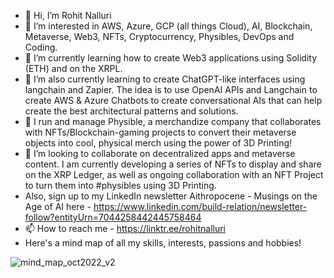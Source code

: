 - 👋 Hi, I’m Rohit Nalluri
- 👀 I’m interested in AWS, Azure, GCP (all things Cloud), AI, Blockchain, Metaverse, Web3, NFTs, Cryptocurrency, Physibles, DevOps and Coding.
- 🌱 I’m currently learning how to create Web3 applications using Solidity (ETH) and on the XRPL.
- 🌱 I’m also currently learning to create ChatGPT-like interfaces using langchain and Zapier. The idea is to use OpenAI APIs and Langchain to create AWS & Azure Chatbots to create conversational AIs that can help create the best architectural patterns and solutions.
- 💞️ I run and manage Physible, a merchandize company that collaborates with NFTs/Blockchain-gaming projects to convert their metaverse objects into cool, physical merch using the power of 3D Printing!
- 💞️ I’m looking to collaborate on decentralized apps and metaverse content. I am currently developing a series of NFTs to display and share on the XRP Ledger, as well as ongoing collaboration with an NFT Project to turn them into #physibles using 3D Printing.
- Also, sign up to my LinkedIn newsletter Aithropocene - Musings on the Age of AI here - https://www.linkedin.com/build-relation/newsletter-follow?entityUrn=7044258442445758464
- 📫 How to reach me - https://linktr.ee/rohitnalluri
- Here's a mind map of all my skills, interests, passions and hobbies!

![mind_map_oct2022_v2](https://user-images.githubusercontent.com/10972267/199083992-b16dda45-10f5-4f80-8747-cfdf406d5d58.png)

<!---
RohitNalluri/RohitNalluri is a ✨ special ✨ repository because its `README.md` (this file) appears on your GitHub profile.
You can click the Preview link to take a look at your changes.
--->
